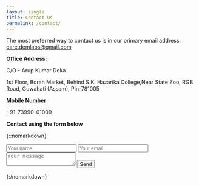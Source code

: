 ```yaml
---
layout: single
title: Contact Us
permalink: /contact/
---
```


The most preferred way to contact us is in our primary email address: [care.demlabs@gmail.com](mailto:care.demlabs@gmail.com)

**Office Address:**

C/O - Arup Kumar Deka

1st Floor, Borah Market, Behind S.K. Hazarika College,Near State Zoo, RGB Road, Guwahati (Assam), Pin-781005

**Mobile Number:**

+91-73990-01009

**Contact using the form below**

{::nomarkdown}<form action="https://formspree.io/care.demlabs@gmail.com"
      method="POST">
      <form id="contactform" method="POST">
    <input type="text" name="name" placeholder="Your name">
    <input type="email" name="_replyto" placeholder="Your email">
    <input type="hidden" name="_subject" value="Website contact" />
    <textarea name="message" placeholder="Your message"></textarea>
    <input type="text" name="_gotcha" style="display:none" />
    <input type="submit" value="Send">
</form>
<script>
    var contactform =  document.getElementById('contactform');
    contactform.setAttribute('action', '//formspree.io/' + 'your' + '@' + 'email' + '.' + 'com');
</script>{:/nomarkdown}

